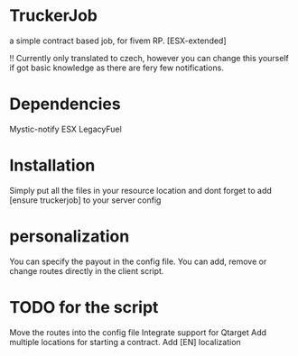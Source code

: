 # TruckerJob
 a simple contract based job, for fivem RP. [ESX-extended]

 !!
 Currently only translated to czech, however you can change this yourself if got basic knowledge as there are fery few notifications.


# Dependencies
 Mystic-notify
 ESX
 LegacyFuel
 

# Installation 

Simply put all the files in your resource location and dont forget to add [ensure truckerjob] to your server config


# personalization

You can specify the payout in the config file.
You can add, remove or change routes directly in the client script.


# TODO for the script

Move the routes into the config file
Integrate support for Qtarget
Add multiple locations for starting a contract.
Add [EN] localization